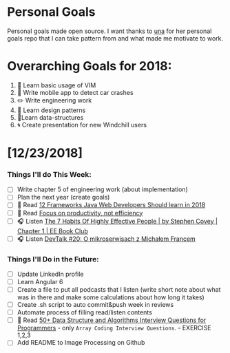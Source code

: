 Personal Goals
==============

Personal goals made open source. I want thanks to [una](https://github.com/una/personal-goals) for her personal goals repo that I can take pattern from and what made me motivate to work. 


# Overarching Goals for 2018:
1. 💛 Learn basic usage of VIM
2. 📱 Write mobile app to detect car crashes
3. ✏️ Write engineering work
4. 💚 Learn design patterns
5. 💙Learn data-structures
6. 🌀 Create presentation for new Windchill users


# [12/23/2018]

### Things I'll do This Week:

- [ ] Write chapter 5 of engineering work (about implementation)
- [ ] Plan the next year (create goals)
- [ ] 📗 Read [12 Frameworks Java Web Developers Should learn in 2018](https://hackernoon.com/12-frameworks-java-web-developers-should-learn-in-2018-edae59315244)
- [ ] 📗 Read [Focus on productivity, not efficiency](https://medium.com/swlh/focus-on-productivity-not-efficiency-4ed4fe9a454f)
- [ ] 🎧 Listen [The 7 Habits Of Highly Effective People | by Stephen Covey | Chapter 1 | EE Book Club](https://www.youtube.com/watch?v=BtZp291h6vk&t)
- [ ] 🎧 Listen [DevTalk #20: O mikroserwisach z Michałem Francem](https://www.youtube.com/watch?v=Sow9beLhSTQ)

### Things I'll Do in the Future:

- [ ] Update LinkedIn profile
- [ ] Learn Angular 6
- [ ] Create a file to put all podcasts that I listen (write short note about what was in there and make some calculations about how long it takes)
- [ ] Create .sh script to auto commit&push week in reviews
- [ ] Automate process of filling read/listen contents
- [ ] 📗 Read [50+ Data Structure and Algorithms Interview Questions for Programmers](https://hackernoon.com/50-data-structure-and-algorithms-interview-questions-for-programmers-b4b1ac61f5b0) - only `Array Coding Interview Questions`. - EXERCISE 1,2,3
- [ ] Add README to Image Processing on Github
